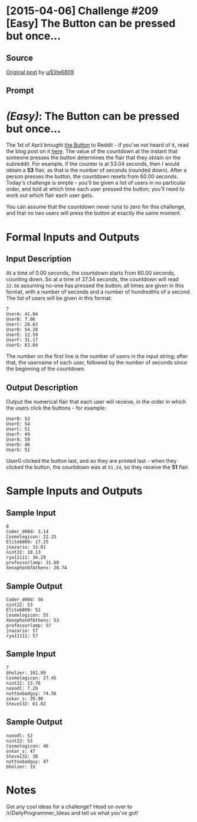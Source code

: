 # [2015-04-06] Challenge #209 [Easy] The Button can be pressed but once...

## Source

[Original post](https://old.reddit.com/r/dailyprogrammer/comments/31ls3h/20150406_challenge_209_easy_the_button_can_be/) by [u/Elite6809](https://old.reddit.com/user/Elite6809)

## Prompt

# [](#EasyIcon) _(Easy)_: The Button can be pressed but once...

The 1st of April brought [the Button](/r/thebutton) to Reddit - if you've not heard of it, read the blog post on it [here](http://www.redditblog.com/2015/04/the-button.html). The value of the countdown at the instant that someone presses the button determines the flair that they obtain on the subreddit. For example, if the counter is at 53.04 seconds, then I would obtain a **53** flair, as that is the number of seconds (rounded down). After a person presses the button, the countdown resets from 60.00 seconds. Today's challenge is simple - you'll be given a list of users in no particular order, and told at which time each user pressed the button; you'll need to work out which flair each user gets.

You can assume that the countdown never runs to zero for this challenge, and that no two users will press the button at exactly the same moment.

# Formal Inputs and Outputs

## Input Description

At a time of 0.00 seconds, the countdown starts from 60.00 seconds, counting down. So at a time of 27.34 seconds, the countdown will read `32.66` assuming no-one has pressed the button; all times are given in this format, with a number of seconds and a number of hundredths of a second. The list of users will be given in this format:

    7
    UserA: 41.04
    UserB: 7.06
    UserC: 20.63
    UserD: 54.28
    UserE: 12.59
    UserF: 31.17
    UserG: 63.04

The number on the first line is the number of users in the input string; after that, the username of each user, followed by the number of seconds since the beginning of the countdown.

## Output Description

Output the numerical flair that each user will receive, in the order in which the users click the buttons - for example:

    UserB: 52
    UserE: 54
    UserC: 51
    UserF: 49
    UserA: 50
    UserD: 46
    UserG: 51

UserG clicked the button last, and so they are printed last - when they clicked the button, the countdown was at `51.24`, so they receive the **51** flair.

# Sample Inputs and Outputs

## Sample Input

    8
    Coder_d00d: 3.14
    Cosmologicon: 22.15
    Elite6809: 17.25
    jnazario: 33.81
    nint22: 10.13
    rya11111: 36.29
    professorlamp: 31.60
    XenophonOfAthens: 28.74

## Sample Output

    Coder_d00d: 56
    nint22: 53
    Elite6809: 52
    Cosmologicon: 55
    XenophonOfAthens: 53
    professorlamp: 57
    jnazario: 57
    rya11111: 57

## Sample Input

    7
    bholzer: 101.09
    Cosmologicon: 27.45
    nint22: 13.76
    nooodl: 7.29
    nottoobadguy: 74.56
    oskar_s: 39.90
    Steve132: 61.82

## Sample Output

    nooodl: 52
    nint22: 53
    Cosmologicon: 46
    oskar_s: 47
    Steve132: 38
    nottoobadguy: 47
    bholzer: 33

# Notes

Got any cool ideas for a challenge? Head on over to /r/DailyProgrammer_Ideas and tell us what you've got!
